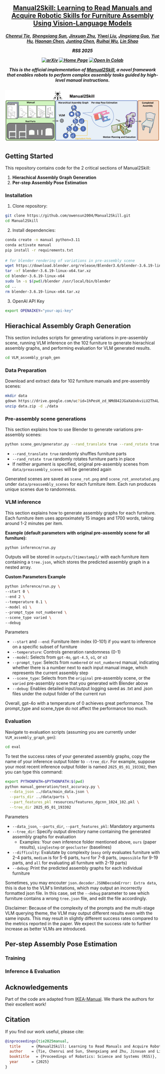 <h2 align="center"> <a href="https://owensun2004.github.io/Furniture-Assembly-Web/">Manual2Skill: Learning to Read Manuals and Acquire Robotic Skills for Furniture Assembly Using Vision-Language Models</a>
</h2>

<h5 align="center">

[Chenrui Tie](https://crtie.github.io/),
[Shengxiang Sun](https://owensun2004.github.io/),
[Jinxuan Zhu](https://www.linkedin.com/in/jinxuan-zhu-08a8972b7/),
[Yiwei Liu](https://lew1sin.github.io/),
[Jingxiang Guo](https://borisguo6.github.io/),
[Yue Hu](https://blog.csdn.net/xyyxyyx),
[Haonan Chen](https://github.com/chenhn02),
[Junting Chen](https://sgtvincent.github.io/),
[Ruihai Wu](https://warshallrho.github.io/),
[Lin Shao](https://linsats.github.io/)

<font color="black"><strong>RSS 2025</strong></font> 

[![arXiv](https://img.shields.io/badge/Paper-arXiv-red)](https://arxiv.org/abs/2502.10090) 
[![Home Page](https://img.shields.io/badge/Project-Website-green.svg)](https://owensun2004.github.io/Furniture-Assembly-Web) 
[![Open In Colab](https://colab.research.google.com/assets/colab-badge.svg)](https://colab.research.google.com/drive/15XH8jhqodE4-GuiIe_IRrwjaeZt6uiQj?usp=sharing)

This is the official implementation of **[Manual2Skill](https://owensun2004.github.io/Furniture-Assembly-Web)**, a novel framework that enables robots to perform complex assembly tasks guided by high-level manual instructions.

</h5>

![Demo Preview](assets/fig1.png)

## Getting Started

This repository contains code for the 2 critical sections of Manual2Skill: 

1. **Hierachical Assembly Graph Generation**
2. **Per-step Assembly Pose Estimation**


### Installation
1. Clone repository:
  ```bash
  git clone https://github.com/owensun2004/Manual2Skill.git
  cd Manual2Skill
  ```

2. Install dependencies:
```bash
conda create -n manual python=3.11
conda activate manual
pip install -r requirements.txt

# for blender rendering of variations in pre-assembly scene
wget https://download.blender.org/release/Blender3.6/blender-3.6.19-linux-x64.tar.xz
tar -xf blender-3.6.19-linux-x64.tar.xz
cd blender-3.6.19-linux-x64
sudo ln -s $(pwd)/blender /usr/local/bin/blender
cd ..
rm blender-3.6.19-linux-x64.tar.xz
```

3. OpenAI API Key
```bash
export OPENAIKEY="your-api-key"
```

## Hierachical Assembly Graph Generation
This section includes scripts for generating variations in pre-assembly scene, running VLM inference on the 102 furniture to generate hierachical assembly graphs, and performing evaluation for VLM generated results.

```bash
cd VLM_assembly_graph_gen
```

### Data Preparation
Download and extract data for 102 furniture manuals and pre-assembly scenes:
```bash
mkdir data
gdown https://drive.google.com/uc?id=1hPesH_zd_NMd842JGaXaUxkviLU2Th4L
unzip data.zip -d ./data
```

### Pre-assembly scene generations
This section explains how to use Blender to generate variations pre-assembly scenes:
```bash
python scene_gen/generator.py --rand_translate true --rand_rotate true
```
- `--rand_translate true` randomly shuffles furniture parts
- `--rand_rotate true` randomly rotates furniture parts in place
- If neither argument is specified, original pre-assembly scenes from `data/preassembly_scenes` will be generated again

Generated scenes are saved as `scene_rot.png` and `scene_rot_annotated.png` under `data/preassembly_scenes` for each furniture item. Each run produces unique scenes due to randomness.

### VLM inference
This section explains how to generate assembly graphs for each furniture.  Each furniture item uses approximately 15 images and 1700 words, taking around 1-2 minutes per item. 

**Example (default parameters with original pre-assembly scene for all furniture):**
```bash
python inference/run.py 
```
Outputs will be stored in `outputs/[timestamp]/` with each furniture item containing a `tree.json`, which stores the predicted assembly graph in a nested array.

**Custom Parameters Example**
```bash
python inference/run.py \
--start 0 \
--end 2 \
--temperature 0.1 \
--model o1 \
--prompt_type not_numbered \
--scene_type varied \
--debug
```
Parameters
- `--start` and `--end`: Furniture item index (0-101) if you want to inference on a specific subset of furniture
- `--temperature`: Controls generation randomness (0-1)
- `--model`: Selects from `gpt-4o`, `gpt-4.5`, `o1`, or `o3`
- `--prompt_type`: Selects from `numbered` or `not_numbered` manual, indicating whether there is a number next to each input manual image, which represents the current assembly step
- `--scene_type`: Selects from the `original` pre-assembly scene, or the `varied` pre-assembly scene that you generated with Blender above
- `--debug`: Enables detailed input/output logging saved as .txt and .json files under the output folder of the current run

Overall, gpt-4o with a temperature of 0 achieves great performance. The prompt_type and scene_type do not affect the performance too much.

### Evaluation
Navigate to evaluation scripts (assuming you are currently under `VLM_assembly_graph_gen`):
```bash
cd eval
```

To test the success rates of your generated assembly graphs, copy the name of your inference output folder to `--tree_dir`. For example, suppose your most recent inference output folder is named `2025_05_01_193302`, then you can type this command:
```bash
export PYTHONPATH=$PYTHONPATH:$(pwd)
python manual_generation/test_accuracy.py \
  --data_json ../data/main_data.json \
  --parts_dir ../data/parts \
  --part_features_pkl resources/features_dgcnn_1024_102.pkl \
  --tree_dir 2025_05_01_193302
```
Parameters
- `--data_json`, `--parts_dir`, `--part_features_pkl`: Mandatory arguments
- `--tree_dir`: Specify output directory name containing the generated assembly graphs for evaluation
  - Examples: Your own inference folder mentioned above, `ours` (paper results), `singlestep` or `geocluster` (baselines)
- `--difficulty`: Evalutate by complexity (`easy` only evaluates furniture with 2-4 parts, `medium` is for 5-6 parts, `hard` for 7-8 parts, `impossible` for 9-19 parts, and `all` for evaluating all furniture with 2-19 parts)
- `--debug`: Print the predicted assembly graphs for each individual furniture

Sometimes, you may encouter `json.decoder.JSONDecodeError: Extra data`, this is due to the VLM's limitations, which may output an incorrectly formatted json file. In this case, set the `--debug` parameter to see which furniture contains a wrong `tree.json` file, and edit the file accordingly.

Disclaimer: Because of the complexity of the prompts and the multi-stage VLM querying theme, the VLM may output different results even with the same inputs. This may result in slightly different success rates compared to the metrics reported in the paper. We expect the success rate to further increase as better VLMs are introduced.

## Per-step Assembly Pose Estimation

### Training

### Inference & Evaluation

## Acknowledgements
Part of the code are adapted from [IKEA-Manual](https://cs.stanford.edu/~rcwang/projects/ikea_manual/). We thank the authors for their excellent work!

## Citation
If you find our work useful, please cite:

```bibtex
@inproceedings{tie2025manual,
  title     = {Manual2Skill: Learning to Read Manuals and Acquire Robotic Skills for Furniture Assembly Using Vision-Language Models},
  author    = {Tie, Chenrui and Sun, Shengxiang and Zhu, Jinxuan and Liu, Yiwei and Guo, Jingxiang and Hu, Yue and Chen, Haonan and Chen, Junting and Wu, Ruihai and Shao, Lin},
  booktitle   = {Proceedings of Robotics: Science and Systems (RSS)},
  year      = {2025}
}
```
